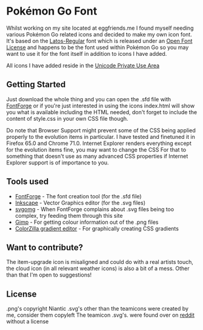 # Pokémon Go Font

Whilst working on my site located at eggfriends.me I found myself needing various Pokémon Go related icons and decided to make my own icon font. It's based on the [Latos-Regular](https://fonts.google.com/specimen/Lato) font which is released under an [Open Font License](https://scripts.sil.org/cms/scripts/page.php?site_id=nrsi&id=OFL_web) and happens to be the font used within Pokémon Go so you may want to use it for the font itself in addition to icons I have added.

All icons I have added reside in the [Unicode Private Use Area](https://en.wikipedia.org/wiki/Private_Use_Areas)

## Getting Started

Just download the whole thing and you can open the .sfd file with [FontForge](https://fontforge.github.io/en-US/) or if you're just interested in using the icons index.html will show you what is available including the HTML needed, don't forget to include the content of style.css in your own CSS file though.

Do note that Browser Support might prevent some of the CSS being applied properly to the evolution items in particular. I have tested and finetuned it in Firefox 65.0 and Chrome 71.0. Internet Explorer renders everything except for the evolution items fine, you may want to change the CSS For that to something that doesn't use as many advanced CSS properties if Internet Explorer support is of importance to you.

## Tools used

* [FontForge](https://fontforge.github.io/en-US/) - The font creation tool (for the .sfd file)
* [Inkscape](https://inkscape.org/) - Vector Graphics editor (for the .svg files)
* [svgomg](https://jakearchibald.github.io/svgomg/) - When FontForge complains about .svg files being too complex, try feeding them through this site
* [Gimp](https://www.gimp.org/) - For getting colour information out of the .png files
* [ColorZilla gradient editor](http://www.colorzilla.com/gradient-editor/]) - For graphically creating CSS gradients

## Want to contribute?
The item-upgrade icon is misaligned and could do with a real artists touch, the cloud icon (in all relevant weather icons) is also a bit of a mess. Other than that I'm open to suggestions! 

## License

.png's copyright Niantic
.svg's other than the teamicons were created by me, consider them copyleft
The teamicon .svg's. were found over on [reddit](https://www.reddit.com/r/TheSilphRoad/comments/4rk25f/all_pokemon_go_team_logos_including_cleaner_valor/) without a license
